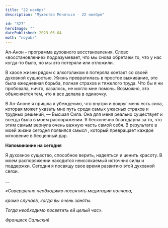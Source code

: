 ```yaml
---
title: "22 ноября"
description: "Мужество Меняться - 22 ноября"

id: "327"
heroImage: ""
datePublished: 2023-05-04
moth: "noyabr"
---
```


Ал-Анон – программа духовного восстановления. Слово «восстановление»
подразумевает, что мы снова обретаем то, что у нас когда-то было, но мы это
потеряли или отложили.

В хаосе жизни рядом с алкоголиком я потеряла контакт со своей духовной
сущностью. Жизнь превратилась в простое выживание, это была ежедневная борьба,
полная страхов и тяжелого труда. Что бы я ни пробовала, ничто, казалось, не
могло мне помочь. Возможно, это объясняется тем, что я все делала в одиночку.

В Ал-Аноне я пришла к убеждению, что внутри и вокруг меня есть сила, которая
может указать мне путь среди самых ужасных страхов и трудных решений, — Высшая
Сила. Она для меня реально существует и всегда была в моем распоряжении. Я
бесконечно благодарна за то, что этим самым вернула очень важную часть самой
себя. В результате в моей жизни сегодня появился смысл , который превращает
каждое мгновение в бесценный дар.

**Напоминание на сегодня**

Я духовное существо, способное верить, надеяться и ценить красоту. В моем
распоряжении находится неиссякаемый источник силы и поддержки. Сегодня я
посвящу свое время развитию этой духовной связи.

\_\_

_«Совершенно необходимо посвятить медитации полчаса,_

_кроме случаев, когда вы очень заняты._

_Тогда необходимо посвятить ей целый час»._

_Франциск Сальский_
